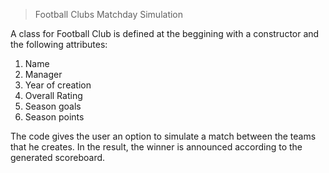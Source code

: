 > Football Clubs Matchday Simulation 

A class for Football Club is defined at the beggining with a constructor and the following attributes:
1. Name
2. Manager
3. Year of creation
4. Overall Rating
5. Season goals
6. Season points

The code gives the user an option to simulate a match between the teams that he creates.
In the result, the winner is announced according to the generated scoreboard.
